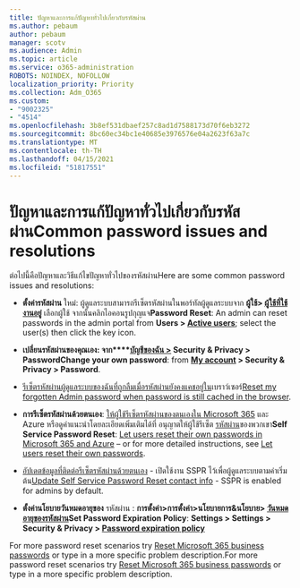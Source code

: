 ```yaml
---
title: ปัญหาและการแก้ปัญหาทั่วไปเกี่ยวกับรหัสผ่าน
ms.author: pebaum
author: pebaum
manager: scotv
ms.audience: Admin
ms.topic: article
ms.service: o365-administration
ROBOTS: NOINDEX, NOFOLLOW
localization_priority: Priority
ms.collection: Adm_O365
ms.custom:
- "9002325"
- "4514"
ms.openlocfilehash: 3b8ef531dbaef257c8ad1d7588173d70f6eb3272
ms.sourcegitcommit: 8bc60ec34bc1e40685e3976576e04a2623f63a7c
ms.translationtype: MT
ms.contentlocale: th-TH
ms.lasthandoff: 04/15/2021
ms.locfileid: "51817551"
---
```

# <a name="common-password-issues-and-resolutions"></a><span data-ttu-id="068a1-102">ปัญหาและการแก้ปัญหาทั่วไปเกี่ยวกับรหัสผ่าน</span><span class="sxs-lookup"><span data-stu-id="068a1-102">Common password issues and resolutions</span></span>

<span data-ttu-id="068a1-103">ต่อไปนี้คือปัญหาและวิธีแก้ไขปัญหาทั่วไปของรหัสผ่าน</span><span class="sxs-lookup"><span data-stu-id="068a1-103">Here are some common password issues and resolutions:</span></span>

- <span data-ttu-id="068a1-104">**ตั้งค่ารหัสผ่าน** ใหม่: ผู้ดูแลระบบสามารถรีเซ็ตรหัสผ่านในพอร์ทัลผู้ดูแลระบบจาก **ผู้ใช้> [ผู้ใช้ที่ใช้งานอยู่](https://portal.office.com/adminportal/home#/users)** เลือกผู้ใช้ จากนั้นคลิกไอคอนรูปกุญแจ</span><span class="sxs-lookup"><span data-stu-id="068a1-104">**Password Reset**: An admin can reset passwords in the admin portal from **Users > [Active users](https://portal.office.com/adminportal/home#/users)**; select the user(s) then click the key icon.</span></span>

- <span data-ttu-id="068a1-105">**เปลี่ยนรหัสผ่านของคุณเอง: จาก\*\*\*\*[บัญชีของฉัน >](https://portal.office.com/account/#home) Security & Privacy > Password**</span><span class="sxs-lookup"><span data-stu-id="068a1-105">**Change your own password**:  from  **[My account](https://portal.office.com/account/#home) >  Security & Privacy > Password**.</span></span>

- <span data-ttu-id="068a1-106">[รีเซ็ตรหัสผ่านผู้ดูแลระบบของฉันที่ถูกลืมเมื่อรหัสผ่านยังคงแคชอยู่ใน](https://docs.microsoft.com/microsoft-365/admin/add-users/reset-passwords?view=o365-worldwide#reset-my-admin-password)เบราว์เซอร์</span><span class="sxs-lookup"><span data-stu-id="068a1-106">[Reset my forgotten Admin password when password is still cached in the browser](https://docs.microsoft.com/microsoft-365/admin/add-users/reset-passwords?view=o365-worldwide#reset-my-admin-password).</span></span>

- <span data-ttu-id="068a1-107">**การรีเซ็ตรหัสผ่านด้วยตนเอง**: [ให้ผู้ใช้รีเซ็ตรหัสผ่านของตนเองใน Microsoft 365](https://portal.office.com/adminportal/home#/SettingsMultiPivot/:/Settings/L1/SelfServiceReset) และ Azure หรือดูคําแนะนําโดยละเอียดเพิ่มเติมได้ที่ อนุญาตให้ผู้ใช้รีเซ็ต [รหัสผ่าน](https://docs.microsoft.com/microsoft-365/admin/add-users/let-users-reset-passwords)ของพวกเขา</span><span class="sxs-lookup"><span data-stu-id="068a1-107">**Self Service Password Reset**: [Let users reset their own passwords in Microsoft 365 and Azure](https://portal.office.com/adminportal/home#/SettingsMultiPivot/:/Settings/L1/SelfServiceReset) – or for more detailed instructions, see [Let users reset their own passwords](https://docs.microsoft.com/microsoft-365/admin/add-users/let-users-reset-passwords).</span></span>

- <span data-ttu-id="068a1-108">[อัปเดตข้อมูลที่ติดต่อรีเซ็ตรหัสผ่านด้วยตนเอง](https://go.microsoft.com/fwlink/?linkid=849451) - เปิดใช้งาน SSPR ไว้เพื่อผู้ดูแลระบบตามค่าเริ่มต้น</span><span class="sxs-lookup"><span data-stu-id="068a1-108">[Update Self Service Password Reset contact info](https://go.microsoft.com/fwlink/?linkid=849451) - SSPR is enabled for admins by default.</span></span> 

- <span data-ttu-id="068a1-109">**ตั้งค่านโยบายวันหมดอายุของ** รหัสผ่าน : **การตั้งค่า>การตั้งค่า>นโยบายการ&นโยบาย> [วันหมดอายุของรหัสผ่าน](https://admin.microsoft.com/AdminPortal/Home#/SettingsMultiPivot/:/Settings/L1/PasswordPolicy)**</span><span class="sxs-lookup"><span data-stu-id="068a1-109">**Set Password Expiration Policy**: **Settings > Settings > Security & Privacy > [Password expiration policy](https://admin.microsoft.com/AdminPortal/Home#/SettingsMultiPivot/:/Settings/L1/PasswordPolicy)**</span></span>

<span data-ttu-id="068a1-110">For more password reset scenarios try [Reset Microsoft 365 business passwords](https://docs.microsoft.com/microsoft-365/admin/add-users/reset-passwords) or type in a more specific problem description.</span><span class="sxs-lookup"><span data-stu-id="068a1-110">For more password reset scenarios try [Reset Microsoft 365 business passwords](https://docs.microsoft.com/microsoft-365/admin/add-users/reset-passwords) or type in a more specific problem description.</span></span>
